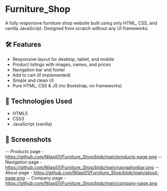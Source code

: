 # Furniture_Shop
A fully responsive furniture shop website built using only HTML, CSS, and vanilla JavaScript. Designed from scratch without any UI frameworks.

## 🛠️ Features

- Responsive layout for desktop, tablet, and mobile
- Product listings with images, names, and prices
- Navigation bar and footer
- Add to cart (if implemented)
- Simple and clean UI
- Pure HTML, CSS & JS (no Bootstrap, no frameworks)

## 📁 Technologies Used

- HTML5
- CSS3
- JavaScript (vanilla)

## 📸 Screenshots

-- Products page - https://github.com/Nilasi01/Furniture_Shop/blob/main/products-page.png
-- Navigation page - https://github.com/Nilasi01/Furniture_Shop/blob/main/navigationbar.png
-- About page - https://github.com/Nilasi01/Furniture_Shop/blob/main/about-page.png
-- Company page - https://github.com/Nilasi01/Furniture_Shop/blob/main/company-page.png 


